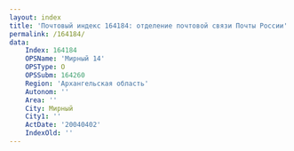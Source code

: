 ```yaml
---
layout: index
title: 'Почтовый индекс 164184: отделение почтовой связи Почты России'
permalink: /164184/
data:
    Index: 164184
    OPSName: 'Мирный 14'
    OPSType: О
    OPSSubm: 164260
    Region: 'Архангельская область'
    Autonom: ''
    Area: ''
    City: Мирный
    City1: ''
    ActDate: '20040402'
    IndexOld: ''
---
```


